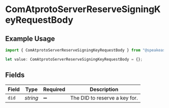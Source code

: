 # ComAtprotoServerReserveSigningKeyRequestBody

## Example Usage

```typescript
import { ComAtprotoServerReserveSigningKeyRequestBody } from "@speakeasy-api/bluesky/models/operations";

let value: ComAtprotoServerReserveSigningKeyRequestBody = {};
```

## Fields

| Field                         | Type                          | Required                      | Description                   |
| ----------------------------- | ----------------------------- | ----------------------------- | ----------------------------- |
| `did`                         | *string*                      | :heavy_minus_sign:            | The DID to reserve a key for. |